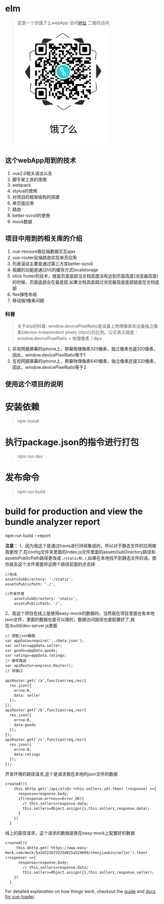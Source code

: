 # elm

> 这是一个仿饿了么webApp
> 访问[地址](https://chenjiaobin.github.io/elm/)
> 二维码访问
![饿了么](https://raw.githubusercontent.com/chenjiaobin/elm/master/resource/1515046300.png)

## 这个webApp用到的技术
1. vue2.0相关语法以及
2. 脚手架工具的使用
3. webpack
4. stylus的使用
5. 对项目的框架结构的搭建
6. 单页面应用
7. 路由
8. better-scroll的使用
9. mock数据
## 项目中用到的相关库的介绍
1. vue-resoure做后端数据交互ajax
2. vue-router前端路由实现单页应用
3. 列表滚动主要是通过第三方库better-scroll
4. 收藏的功能是通过h5的缓存方式localstorage
5. stick footer的技术，就是页面底部当文档高度没有达到页面高度(浏览器高度)的时候，页面底部会在最底部,如果文档高度超过浏览器高度底部就是在文档底部
6. flex弹性布局
7. 移动端1像素问题
### 科普
> 关于drp的科普:
window.devicePixelRatio是设备上物理像素和设备独立像素(device-independent pixels (dips))的比例。公式表示就是：window.devicePixelRatio = 物理像素 / dips
1. 非视网膜屏幕的iphone上，屏幕物理像素320像素，独立像素也是320像素，因此，window.devicePixelRatio等于1.
2. 在视网膜屏幕的iphone上，屏幕物理像素640像素，独立像素还是320像素，因此，window.devicePixelRatio等于2.
## 使用这个项目的说明
# 安装依赖
> npm install

# 执行package.json的指令进行打包
> npm run dev

# 发布命令
> npm run build

# build for production and view the bundle analyzer report
npm run build --report

**注意：**
1、因为我这个是通过travis进行持续集成的，所以对于静态文件的应用被我更改了,在config文件夹里面的index.js文件里面的assetsSubDirectory路径和assetsPublicPath路径更改成`./static和./`,如果在本地找不到静态文件的话，那你就去这个文件里面将这两个路径前面的点去掉
```
//在线
assetsSubDirectory: './static',
assetsPublicPath: './',
```
```
//开发环境
    assetsSubDirectory: 'static',
    assetsPublicPath: '/',
```
2、我这个项目在线上是使用easy-mock的数据的，当然我在项目里面也有本地json文件，里面的数据也是可以用的，数据访问路径也是配置好了,就在/build/dev-server.js里面
```
// 调取json数据
var appData=require('../data.json');
var seller=appData.seller;
var goods=appData.goods;
var ratings=appData.ratings;
// 编写路由
var apiRouter=express.Router();
// 写接口

apiRouter.get('/a',function(req,res){
  res.json({
    errno:0,
    data: seller
  });
});
apiRouter.get('/b',function(req,res){
  res.json({
    errno:0,
    data:goods
  });
});
apiRouter.get('/c',function(req,res){
  res.json({
    errno:0,
    data:ratings
  });
});
```
开发环境的路径请求,这个是请求我在本地的json文件的数据
```
created(){
    this.$http.get('/api/a?id='+this.sellers.id).then( (response) =>{
      response=response.body;
      if(response.errno===Error_OK){
        // this.sellers=response.data;
        this.sellers=Object.assign({},this.sellers,response.data);
      }
    })
  }
```
线上的路径请求，这个请求的数据是我在easy-mock上配置好的数据
```
created(){
     this.$http.get('https://www.easy-mock.com/mock/5a2d323b73225d015a529609/chenjiaobin/seller').then( (response) =>{
      response=response.body;
        // this.sellers=response.data;
        this.sellers=Object.assign({},this.sellers,response.seller);
    })
  }
```
For detailed explanation on how things work, checkout the [guide](http://vuejs-templates.github.io/webpack/) and [docs for vue-loader](http://vuejs.github.io/vue-loader).
